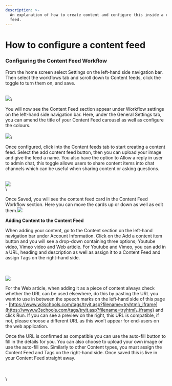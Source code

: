 ```yaml
---
description: >-
  An explanation of how to create content and configure this inside a content
  feed.
---
```


# How to configure a content feed

### Configuring the Content Feed Workflow&#x20;

From the home screen select Settings on the left-hand side navigation bar. Then select the workflows tab and scroll down to Content feeds, click the toggle to turn them on, and save.

\
![](https://lh7-us.googleusercontent.com/YrwKxU3az7eWQiZxEGetq2GzqqpuxRgwMD9XZvyYfC4r\_igJadqfqNVr6Rp1H98tMk\_N3Z-P7YgdwDyIOXREHvKIBewvQHjc5RdgoiUBWpkj4LF\_D8pwAXqj5gFuRgw-TjcxCGzdmlIjoddtBnanBQ8)\


You will now see the Content Feed section appear under Workflow settings on the left-hand side navigation bar. Here, under the General Settings tab, you can amend the title of your Content Feed carousel as well as configure the colours.\
\
![](https://lh7-us.googleusercontent.com/TW69rcRUFP9-344q9uc6\_POcV6ZG3s-oH-STOXR94G8ApW5J9mUkeyMY6JqB17k3z8IQp5HkCqVHrNApfILrf0ERkpMlxkZHDo6U8ZeXt04J53GwLugeyhJOjbZL6Okas1GGmR\_qZPkyJbrjPqcaWos)\


Once configured, click into the Content feeds tab to start creating a content feed. Select the add content feed button, then you can upload your image and give the feed a name. You also have the option to Allow a reply in user to admin chat, this toggle allows users to share content items into chat channels which can be useful when sharing content or asking questions.

\
![](https://lh7-us.googleusercontent.com/RZxK7zLdG7lHqSKUPDa7INC7KsB4ymiSZqt\_K8NcvX4p\_JZVy5vw6br-wWKd1KRUQgDYczMf8b-WIASYLxtHxGogNN-pQYsdnqtJhPBFuzB9CMxaggF\_oub3fZwZCIQhqP61ej3uExvN4RsSRLpDLFw)\
\


Once Saved, you will see the content feed card in the Content Feed Workflow section. Here you can move the cards up or down as well as edit them.![](https://lh7-us.googleusercontent.com/1m\_\_cwNwCTJlvGKmeIoURUkeY3viixLjw8VHoAs-3pFsf4kygN5c99y-7KHdIYimBADAleCp7ekxdyZKfdaKj\_QLACgAGMPM3zwb8QjYE3vJn7Fr1kswefX-lihfCsRxyWbdopbdjw\_JAy9fdhrR088)



**Adding Content to the Content Feed**

When adding your content, go to the Content section on the left-hand navigation bar under Account Information. Click on the Add a content item button and you will see a drop-down containing three options; Youtube video, Vimeo video and Web article. For Youtube and Vimeo, you can add in a URL, heading and description as well as assign it to a Content Feed and assign Tags on the right-hand side.

\
\
![](https://lh7-us.googleusercontent.com/VBbxyCXzETjRlmb-B\_z-J8cW-ivwc2VDvmQsmau3EghjgeHRa\_YjAM\_nS72-qB0nk6SSEXnyolUn7FMWQIEKoAtp1xyVENsz2\_Ayu0ELaRXvfPYrPMYW7i03sQrE\_E5HI7Y69il52VOTspUupraHfjc)

For the Web article, when adding it as a piece of content always check whether the URL can be used elsewhere, do this by pasting the URL you want to use in between the speech marks on the left-hand side of this page - [https://www.w3schools.com/tags/tryit.asp?filename=tryhtml\_iframe](https://www.w3schools.com/tags/tryit.asp?filename=tryhtml\_iframe) and click Run. If you can see a preview on the right, this URL is compatible, if not, please choose a different URL as this won’t appear for end-users on the web application.



Once the URL is confirmed as compatible you can use the auto-fill button to fill in the details for you. You can also choose to upload your own image or use the auto-fill one. Similarly to other Content types, you must assign the Content Feed and Tags on the right-hand side. Once saved this is live in your Content Feed straight away.

\
\
\
